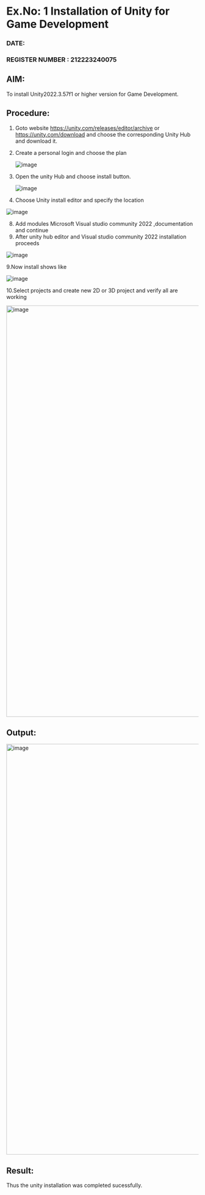 # Ex.No: 1  Installation of Unity for Game Development
### DATE:                                                                            
### REGISTER NUMBER : 212223240075
## AIM: 
To install Unity2022.3.57f1 or higher version for Game Development.
## Procedure:
1. Goto website https://unity.com/releases/editor/archive or https://unity.com/download  and choose the corresponding Unity Hub and download it.
2. Create a personal login and choose the plan
   
   ![image](https://github.com/user-attachments/assets/f6a2db46-908f-4a91-b63d-794af5cb35d8)
   
4. Open the unity Hub and choose install button.
   
   ![image](https://github.com/user-attachments/assets/ecbd5e46-cd02-4966-a470-4833e05c2574)
   
6. Choose Unity install editor and specify the location
   
 ![image](https://github.com/user-attachments/assets/d9e882d1-a73e-4704-a554-2ea4eb1964c7)

8.  Add modules Microsoft Visual studio community 2022 ,documentation and continue
9.  After unity hub editor and  Visual studio community 2022 installation proceeds
   
   ![image](https://github.com/user-attachments/assets/4425bc37-99c3-4fc6-b887-da5366ae9860)
   
9.Now install shows like 

![image](https://github.com/user-attachments/assets/7e1dd5c5-4398-4c10-89cd-5f0442f49c59)

10.Select projects and create new 2D or 3D project and verify all are working

<img width="1919" height="1079" alt="image" src="https://github.com/user-attachments/assets/9ea303b9-4372-47cf-b0cd-994da4a344bc" />

## Output:

<img width="1919" height="1077" alt="image" src="https://github.com/user-attachments/assets/2fc97c97-f68d-4424-bbd2-b27c34260941" />

## Result:
Thus the unity installation was completed sucessfully.



